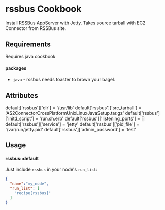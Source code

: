 rssbus Cookbook
===============
Install RSSBus AppServer with Jetty.
Takes source tarball with EC2 Connector from RSSBus site.

Requirements
------------
Requires java cookbook

#### packages
- `java` - rssbus needs toaster to brown your bagel.

Attributes
----------
default['rssbus']['dir'] = '/usr/lib'
default['rssbus']['src_tarball'] = 'AS2ConnectorCrossPlatformUnixLinuxJavaSetup.tar.gz'
default['rssbus']['initd_script'] = 'run.sh.erb'
default['rssbus']['listening_ports'] = []
default['rssbus']['service'] = 'jetty'
default['rssbus']['pid_file'] = '/var/run/jetty.pid'
default['rssbus']['admin_password'] = 'test'

Usage
-----
#### rssbus::default
Just include `rssbus` in your node's `run_list`:

```json
{
  "name":"my_node",
  "run_list": [
    "recipe[rssbus]"
  ]
}
```
